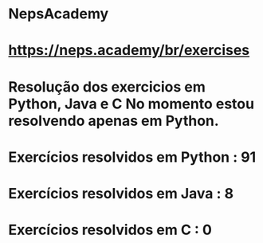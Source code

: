 # NepsAcademy
# https://neps.academy/br/exercises 
# Resolução dos exercicios em Python, Java e C No momento estou resolvendo apenas em Python.
# Exercícios resolvidos em Python : 91
# Exercícios resolvidos em Java : 8
# Exercícios resolvidos em C : 0
